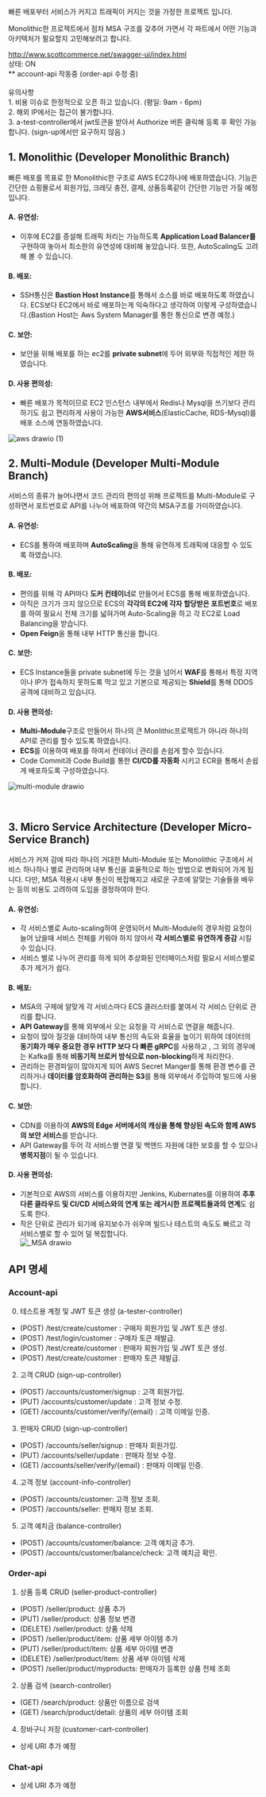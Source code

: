 빠른 배포부터 서비스가 커지고 트래픽이 커지는 것을 가정한 프로젝트 입니다. 

Monolithic한 프로젝트에서 점차 MSA 구조를 갖추어 가면서 각 파트에서 어떤 기능과 아키텍처가 필요할지 고민해보려고 합니다.

http://www.scottcommerce.net/swagger-ui/index.html
<br> 상태: ON
<br>** account-api 작동중 (order-api 수정 중)
<br><br> 유의사항 
<br> 1. 비용 이슈로 한정적으로 오픈 하고 있습니다. (평일: 9am - 6pm)
<br> 2. 해외 IP에서는 접근이 불가합니다. 
<br> 3. a-test-controller에서 jwt토큰을 받아서 Authorize 버튼 클릭해 등록 후 확인 가능합니다. (sign-up에서만 요구하지 않음.)


## 1. Monolithic (Developer Monolithic Branch)
빠른 배포를 목표로 한 Monolithic한 구조로 AWS EC2하나에 배포하였습니다.
기능은 간단한 쇼핑몰로서 회원가입, 크레딧 충전, 결제, 상품등록같이 간단한 기능만 가질 예정 입니다. <br>
#### A. 유연성:
 - 이후에 EC2를 증설해 트래픽 처리는 가능하도록 **Application Load Balancer를** 구현하여 놓아서 최소한의 유연성에 대비해 놓았습니다. 또한, AutoScaling도 고려해 볼 수 있습니다.
#### B. 배포: 
- SSH통신은 **Bastion Host Instance**를 통해서 소스를 바로 배포하도록 하였습니다. ECS보다 EC2에서 바로 배포하는게 익숙하다고 생각하여 이렇게 구성하였습니다.(Bastion Host는 Aws System Manager를 통한 통신으로 변경 예정.)
#### C. 보안: 
 - 보안을 위해 배포를 하는 ec2를 **private subnet**에 두어 외부와 직접적인 제한 하였습니다. 
#### D. 사용 편의성:
  - 빠른 배포가 목적이므로 EC2 인스턴스 내부에서 Redis나 Mysql을 쓰기보다 관리하기도 쉽고 편리하게 사용이 가능한 **AWS서비스**(ElasticCache, RDS-Mysql)를 배포 소스에 연동하였습니다. 

![aws drawio (1)](https://github.com/ScottSung7/CommercialPractice/assets/98432596/045f694e-362e-437f-adab-6fe19751a740)

## 2. Multi-Module (Developer Multi-Module Branch)
서비스의 종류가 늘어나면서 코드 관리의 편의성 위해 프로젝트를 Multi-Module로 구성하면서 포트번호로 API를 나누어 배포하여 약간의 MSA구조를 가미하였습니다. <br>
#### A. 유연성:
  - ECS를 통하여 배포하며 **AutoScaling**을 통해 유연하게 트래픽에 대응할 수 있도록 하였습니다.
#### B. 배포:
 - 편의를 위해 각 API마다 **도커 컨테이너**로 만들어서 ECS를 통해 배포하였습니다. <br>
 - 아직은 크기가 크지 않으므로 ECS의 **각각의 EC2에 각자 할당받은 포트번호**로 배포를 하여 필요시 전체 크기를 넓혀가며 Auto-Scaling을 하고 각 EC2로 Load Balancing을 받습니다.
 - **Open Feign**을 통해 내부 HTTP 통신을 합니다. 
#### C. 보안:
 - ECS Instance들을 private subnet에 두는 것을 넘어서 **WAF**를 통해서 특정 지역이나 IP가 접속하지 못하도록 막고 있고 기본으로 제공되는 **Shield**를 통해 DDOS공격에 대비하고 있습니다.
#### D. 사용 편의성: 
 - **Multi-Module**구조로 만들어서 하나의 큰 Monlithic프로젝트가 아니라 하나의 API로 관리를 할수 있도록 하였습니다.<br>
 - **ECS**를 이용하여 배포를 하여서 컨테이너 관리를 손쉽게 할수 있습니다.<br>
 - Code Commit과 Code Build를 통한 **CI/CD를 자동화** 시키고 ECR을 통해서 손쉽게 배포하도록 구성하였습니다.

![multi-module drawio](https://github.com/ScottSung7/CommercialPractice/assets/98432596/a6ae1da5-9697-421f-85ce-0ce5cad70134)

<br>

## 3. Micro Service Architecture (Developer Micro-Service Branch)
서비스가 커져 감에 따라 하나의 거대한 Multi-Module 또는 Monolithic 구조에서 서비스 하나하나 별로 관리하며 내부 통신을 효율적으로 하는 방법으로 변화되어 가게 됩니다. 다만, MSA 적용시 내부 통신이 복잡해지고 새로운 구조에 알맞는 기술들을 배우는 등의 비용도 고려하여 도입을 결정하여야 한다. 

#### A. 유연성:
- 각 서비스별로 Auto-scaling하여 운영되어서 Multi-Module의 경우처럼 요청이 늘어 났을때 서비스 전체를 키워야 하지 않아서 **각 서비스별로 유연하게 증감** 시킬 수 있습니다. 
- 서비스 별로 나누어 관리를 하게 되어 추상화된 인터페이스처럼 필요시 서비스별로 추가 제거가 쉽다.
#### B. 배포: 
- MSA의 구제에 알맞게 각 서비스마다 ECS 클러스터를 붙여서 각 서비스 단위로 관리를 합니다.
- **API Gateway**를 통해 외부에서 오는 요청을 각 서비스로 연결을 해줍니다.
- 요청이 많아 질것을 대비하여 내부 통신의 속도와 효율을 높이기 위하여 데이터의 **동기화가 매우 중요한 경우  HTTP 보다 다 빠른 gRPC**를 사용하고 , 그 외의 경우에는 Kafka를 통해 **비동기적 브로커 방식으로 non-blocking**하게 처리한다.
- 관리하는 환경파일이 많아지게 되어 AWS Secret Manger를 통해 환경 변수를 관리하거나 **데이터를 암호화하여 관리하는 S3**를 통해 외부에서 주입하여 빌드에 사용합니다.
#### C. 보안: 
-  CDN를 이용하여 **AWS의 Edge 서버에서의 캐싱을 통해 향상된 속도와 함께 AWS의 보안 서비스**를 받습니다.
- API Gateway를 두어 각 서비스별 연결 및 백엔드 자원에 대한 보호를 할 수 있으나 **병목지점**이 될 수 있습니다. 
#### D. 사용 편의성:
- 기본적으로 AWS의 서비스를 이용하지만 Jenkins, Kubernates를 이용하여 **추후 다른 클라우드 및 CI/CD 서비스와의 연계 또는 레거시한 프로젝트들과의 연계**도 쉽도록 한다. 
- 작은 단위로 관리가 되기에 유지보수가 쉬우며 빌드나 테스트의 속도도 빠르고 각 서비스별로 할 수 있어 덜 복잡합니다. <br>
![_MSA drawio](https://github.com/ScottSung7/CommercialPractice/assets/98432596/8ce821af-3c2e-4ebf-9bc9-85160dd07833)

## API 명세

### Account-api
0. 테스트용 계정 및 JWT 토큰 생성 (a-tester-controller)
- (POST) /test/create/customer : 구매자 회원가입 및 JWT 토큰 생성.
- (POST) /test/login/customer : 구매자 토큰 재발급.
- (POST) /test/create/customer : 판매자 회원가입 및 JWT 토큰 생성.
- (POST) /test/create/customer : 판매자 토큰 재발급.

2. 고객 CRUD (sign-up-controller)
- (POST) /accounts/customer/signup : 고객 회원가입.
- (PUT) /accounts/customer/update : 고객 정보 수정.
- (GET) /accounts/customer/verify/{email} : 고객 이메일 인증.

3. 판매자 CRUD (sign-up-controller)
- (POST) /accounts/seller/signup : 판매자 회원가입.
- (PUT) /accounts/seller/update : 판매자 정보 수정.
- (GET) /accounts/seller/verify/{email} : 판매자 이메일 인증.

4. 고객 정보 (account-info-controller)
- (POST) /accounts/customer: 고객 정보 조회.
- (POST) /accounts/seller: 판매자 정보 조회.

5. 고객 예치금 (balance-controller)
- (POST) /accounts/customer/balance: 고객 예치금 추가.
- (POST) /accounts/customer/balance/check: 고객 예치금 확인.

### Order-api
1. 상품 등록 CRUD (seller-product-controller)
- (POST) /seller/product: 상품 추가
- (PUT)  /seller/product: 상품 정보 변경
- (DELETE) /seller/product: 상품 삭제
- (POST) /seller/product/item: 상품 세부 아이템 추가
- (PUT) /seller/product/item: 상품 세부 아이템 변경
- (DELETE) /seller/product/item: 상품 세부 아이템 삭제
- (POST) /seller/product/myproducts: 판매자가 등록한 상품 전체 조회

2. 상품 검색 (search-controller)
- (GET) /search/product: 상품만 이름으로 검색
- (GET) /search/product/detail: 상품의 세부 아이템 조회 

4. 장바구니 저장 (customer-cart-controller)
- 상세 URI 추가 예정

### Chat-api
- 상세 URI 추가 예정

